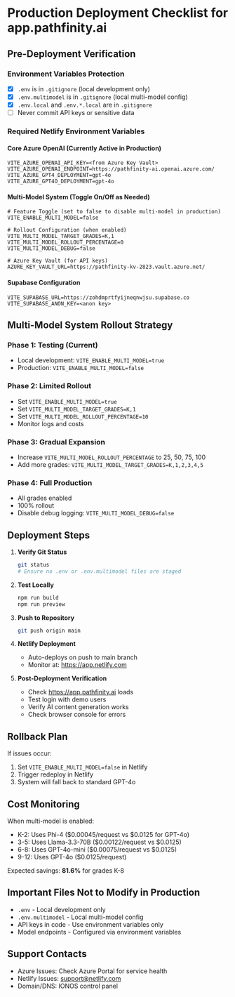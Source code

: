 # Production Deployment Checklist for app.pathfinity.ai

## Pre-Deployment Verification

### Environment Variables Protection
- [x] `.env` is in `.gitignore` (local development only)
- [x] `.env.multimodel` is in `.gitignore` (local multi-model config)
- [x] `.env.local` and `.env.*.local` are in `.gitignore`
- [ ] Never commit API keys or sensitive data

### Required Netlify Environment Variables

#### Core Azure OpenAI (Currently Active in Production)
```
VITE_AZURE_OPENAI_API_KEY=<from Azure Key Vault>
VITE_AZURE_OPENAI_ENDPOINT=https://pathfinity-ai.openai.azure.com/
VITE_AZURE_GPT4_DEPLOYMENT=gpt-4o
VITE_AZURE_GPT4O_DEPLOYMENT=gpt-4o
```

#### Multi-Model System (Toggle On/Off as Needed)
```
# Feature Toggle (set to false to disable multi-model in production)
VITE_ENABLE_MULTI_MODEL=false

# Rollout Configuration (when enabled)
VITE_MULTI_MODEL_TARGET_GRADES=K,1
VITE_MULTI_MODEL_ROLLOUT_PERCENTAGE=0
VITE_MULTI_MODEL_DEBUG=false

# Azure Key Vault (for API keys)
AZURE_KEY_VAULT_URL=https://pathfinity-kv-2823.vault.azure.net/
```

#### Supabase Configuration
```
VITE_SUPABASE_URL=https://zohdmprtfyijneqnwjsu.supabase.co
VITE_SUPABASE_ANON_KEY=<anon key>
```

## Multi-Model System Rollout Strategy

### Phase 1: Testing (Current)
- Local development: `VITE_ENABLE_MULTI_MODEL=true`
- Production: `VITE_ENABLE_MULTI_MODEL=false`

### Phase 2: Limited Rollout
- Set `VITE_ENABLE_MULTI_MODEL=true`
- Set `VITE_MULTI_MODEL_TARGET_GRADES=K,1`
- Set `VITE_MULTI_MODEL_ROLLOUT_PERCENTAGE=10`
- Monitor logs and costs

### Phase 3: Gradual Expansion
- Increase `VITE_MULTI_MODEL_ROLLOUT_PERCENTAGE` to 25, 50, 75, 100
- Add more grades: `VITE_MULTI_MODEL_TARGET_GRADES=K,1,2,3,4,5`

### Phase 4: Full Production
- All grades enabled
- 100% rollout
- Disable debug logging: `VITE_MULTI_MODEL_DEBUG=false`

## Deployment Steps

1. **Verify Git Status**
   ```bash
   git status
   # Ensure no .env or .env.multimodel files are staged
   ```

2. **Test Locally**
   ```bash
   npm run build
   npm run preview
   ```

3. **Push to Repository**
   ```bash
   git push origin main
   ```

4. **Netlify Deployment**
   - Auto-deploys on push to main branch
   - Monitor at: https://app.netlify.com

5. **Post-Deployment Verification**
   - Check https://app.pathfinity.ai loads
   - Test login with demo users
   - Verify AI content generation works
   - Check browser console for errors

## Rollback Plan

If issues occur:
1. Set `VITE_ENABLE_MULTI_MODEL=false` in Netlify
2. Trigger redeploy in Netlify
3. System will fall back to standard GPT-4o

## Cost Monitoring

When multi-model is enabled:
- K-2: Uses Phi-4 ($0.00045/request vs $0.0125 for GPT-4o)
- 3-5: Uses Llama-3.3-70B ($0.00122/request vs $0.0125)
- 6-8: Uses GPT-4o-mini ($0.00075/request vs $0.0125)
- 9-12: Uses GPT-4o ($0.0125/request)

Expected savings: **81.6%** for grades K-8

## Important Files Not to Modify in Production

- `.env` - Local development only
- `.env.multimodel` - Local multi-model config
- API keys in code - Use environment variables only
- Model endpoints - Configured via environment variables

## Support Contacts

- Azure Issues: Check Azure Portal for service health
- Netlify Issues: support@netlify.com
- Domain/DNS: IONOS control panel
